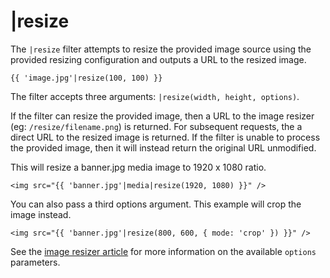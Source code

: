 # |resize

The `|resize` filter attempts to resize the provided image source using the provided resizing configuration and outputs a URL to the resized image.

    {{ 'image.jpg'|resize(100, 100) }}

The filter accepts three arguments: `|resize(width, height, options)`.

If the filter can resize the provided image, then a URL to the image resizer (eg: `/resize/filename.png`) is returned. For subsequent requests, the a direct URL to the resized image is returned. If the filter is unable to process the provided image, then it will instead return the original URL unmodified.

This will resize a banner.jpg media image to 1920 x 1080 ratio.

    <img src="{{ 'banner.jpg'|media|resize(1920, 1080) }}" />

You can also pass a third options argument. This example will crop the image instead.

    <img src="{{ 'banner.jpg'|resize(800, 600, { mode: 'crop' }) }}" />

See the [image resizer article](../services-resizer.md#resize-parameters) for more information on the available `options` parameters.
